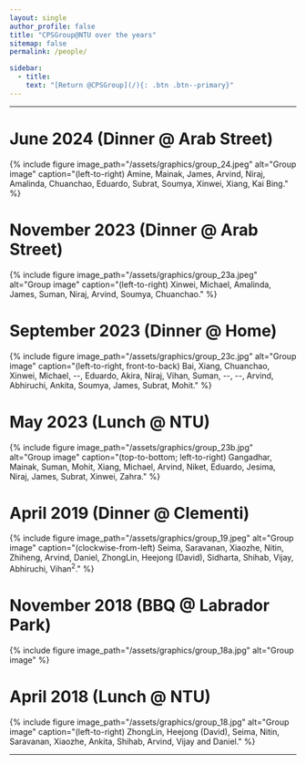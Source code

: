 ```yaml
---
layout: single
author_profile: false
title: "CPSGroup@NTU over the years"
sitemap: false
permalink: /people/

sidebar:
  - title:
    text: "[Return @CPSGroup](/){: .btn .btn--primary}"
---
```


******

# June 2024 (Dinner @ Arab Street)

{% include figure image_path="/assets/graphics/group_24.jpeg" alt="Group image" caption="(left-to-right) Amine, Mainak, James, Arvind, Niraj, Amalinda, Chuanchao, Eduardo, Subrat, Soumya, Xinwei, Xiang, Kai Bing." %}

# November 2023 (Dinner @ Arab Street)

{% include figure image_path="/assets/graphics/group_23a.jpeg" alt="Group image" caption="(left-to-right) Xinwei, Michael, Amalinda, James, Suman,  Niraj, Arvind, Soumya, Chuanchao." %}

# September 2023 (Dinner @ Home)

{% include figure image_path="/assets/graphics/group_23c.jpg" alt="Group image" caption="(left-to-right, front-to-back) Bai, Xiang, Chuanchao, Xinwei, Michael, --, Eduardo, Akira, Niraj, Vihan, Suman, --, --, Arvind, Abhiruchi, Ankita, Soumya, James, Subrat, Mohit." %}

# May 2023 (Lunch @ NTU)

{% include figure image_path="/assets/graphics/group_23b.jpg" alt="Group image" caption="(top-to-bottom; left-to-right) Gangadhar, Mainak, Suman, Mohit, Xiang, Michael, Arvind, Niket, Eduardo, Jesima, Niraj, James, Subrat, Xinwei, Zahra." %}

# April 2019 (Dinner @ Clementi)

{% include figure image_path="/assets/graphics/group_19.jpeg" alt="Group image" caption="(clockwise-from-left) Seima, Saravanan, Xiaozhe, Nitin, Zhiheng, Arvind, Daniel, ZhongLin, Heejong (David), Sidharta, Shihab, Vijay, Abhiruchi, Vihan<sup>2</sup>." %}

# November 2018 (BBQ @ Labrador Park)

{% include figure image_path="/assets/graphics/group_18a.jpg" alt="Group image" %}

# April 2018 (Lunch @ NTU)

{% include figure image_path="/assets/graphics/group_18.jpg" alt="Group image" caption="(left-to-right) ZhongLin, Heejong (David), Seima, Nitin, Saravanan, Xiaozhe, Ankita, Shihab, Arvind, Vijay and Daniel." %}

******

